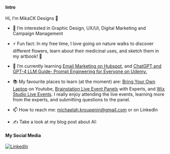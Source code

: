 #### Intro 
 Hi, I’m MikaCK Designs 👋 

- 📖 I’m interested in Graphic Design, UX/UI, Digital Marketing and Campaign Management

- ⚡ Fun fact: In my free time, I love going on nature walks to discover different flowers, learn about their medicinal uses, and sketch them in my artbook! 🌼

- 🌱 I’m currently learning [Email Marketing on Hubspot,](https://academy.hubspot.com/courses/email-marketing?library=true&library=true&q=email%20marketing) and [
ChatGPT and GPT-4 LLM Guide- Prompt Engineering for Everyone on Udemy.](https://www.udemy.com/course/prompt-engineering-for-everybody/learn/lecture/37045136#overview)

- 📚 My favourite places to learn (at the moment) are: [Bring Your Own Laptop](https://www.youtube.com/@BringYourOwnLaptop) on Youtube, [Brainstation Live Event Panels](https://brainstation.io/events/online) with Experts, and [Wix Studio Live Events](https://www.wix.com/studio/academy/event). I really enjoy attending the live events, learning more from the experts, and submitting questions to the panel.

- 📫 How to reach me: michaelah.kroupenin@gmail.com or on LinkedIn

- ✍️ Take a look at my blog post about AI: 

  
<!---
MikaCKDesigns/MikaCKDesigns is a ✨ special ✨ repository because its `README.md` (this file) appears on your GitHub profile.
You can click the Preview link to take a look at your changes.
--->

#### My Social Media

[![LinkedIn](https://cdn1.iconfinder.com/data/icons/logotypes/32/circle-linkedin-48.png)](https://www.linkedin.com/in/michaelah-kroupenin-136197200)

